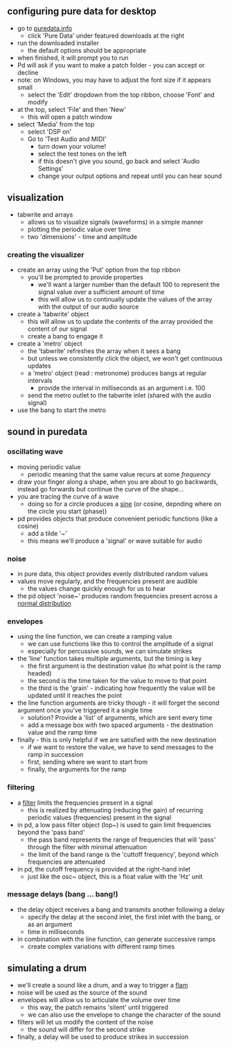 ## configuring pure data for desktop
- go to [puredata.info](puredata.info)
    - click 'Pure Data' under featured downloads at the right
- run the downloaded installer
    - the default options should be appropriate
- when finished, it will prompt you to run
- Pd will ask if you want to make a patch folder - you can accept or decline
- note: on Windows, you may have to adjust the font size if it appears small
    - select the 'Edit' dropdown from the top ribbon, choose 'Font' and modify
- at the top, select 'File' and then 'New'
    - this will open a patch window
- select 'Media' from the top
    - select 'DSP on'
    - Go to 'Test Audio and MIDI'
        - turn down your volume!
        - select the test tones on the left
        - if this doesn't give you sound, go back and select 'Audio Settings'
        - change your output options and repeat until you can hear sound

## visualization
- tabwrite and arrays
    - allows us to visualize signals (waveforms) in a simple manner
    - plotting the periodic value over time
    - two 'dimensions' - time and amplitude

### creating the visualizer
- create an array using the 'Put' option from the top ribbon
    -  you'll be prompted to provide properties
        - we'll want a larger number than the default 100 to represent the signal value over a sufficient amount of time
        - this will allow us to continually update the values of the array with the output of our audio source
- create a 'tabwrite' object
    - this will allow us to update the contents of the array provided the content of our signal
    - create a bang to engage it
- create a 'metro' object
    - the 'tabwrite' refreshes the array when it sees a bang
    - but unless we consistently click the object, we won't get continuous updates
    - a 'metro' object (read : metronome) produces bangs at regular intervals
        - provide the interval in milliseconds as an argument i.e. 100
    - send the metro outlet to the tabwrite inlet (shared with the audio signal)
- use the bang to start the metro


## sound in puredata

### oscillating wave
- moving periodic value
    - periodic meaning that the same value recurs at some _frequency_
- draw your finger along a shape, when you are about to go backwards, instead go forwards but continue the curve of the shape...
- you are tracing the curve of a wave
    - doing so for a circle produces a [sine](https://en.wikipedia.org/wiki/Sine_wave) (or cosine, depnding where on the circle you start (phase))
- pd provides objects that produce convenient periodic functions (like a cosine)
    - add a tilde '~'
    - this means we'll produce a 'signal' or wave suitable for audio

### noise
- in pure data, this object provides evenly distributed random values
- values move regularly, and the frequencies present are audible
    - the values change quickly enough for us to hear
- the pd object 'noise~' produces random frequencies present across a [normal distribution](https://en.wikipedia.org/wiki/Normal_distribution)

### envelopes
- using the line function, we can create a ramping value
    - we can use functions like this to control the amplitude of a signal
    - especially for percussive sounds, we can simulate strikes
- the 'line' function takes multiple arguments, but the timing is key
    - the first argument is the destination value (to what point is the ramp headed)
    - the second is the time taken for the value to move to that point
    - the third is the 'grain' - indicating how frequently the value will be updated until it reaches the point
- the line function arguments are tricky though - it will forget the second argument once you've triggered it a single time
    - solution? Provide a 'list' of arguments, which are sent every time
    - add a message box with two spaced arguments - the destination value and the ramp time
- finally - this is only helpful if we are satisfied with the new destination
    - if we want to restore the value, we have to send messages to the ramp in succession
    - first, sending where we want to start from
    - finally, the arguments for the ramp

### filtering
- a [filter](https://en.wikipedia.org/wiki/Filter_(signal_processing)) limits the frequencies present in a signal
    - this is realized by attenuating (reducing the gain) of recurring periodic values (frequencies) present in the signal
- in pd, a low pass filter object (lop~) is used to gain limit frequencies beyond the 'pass band'
    - the pass band represents the range of frequencies that will 'pass' through the filter with minimal attenuation
    - the limit of the band range is the 'cuttoff frequency', beyond which frequencies are attenuated
- in pd, the cutoff frequency is provided at the right-hand inlet
    - just like the osc~ object, this is a float value with the 'Hz' unit

### message delays (bang ... bang!)
- the delay object receives a bang and transmits another following a delay
    - specify the delay at the second inlet, the first inlet with the bang, or as an argument
    - time in milliseconds
- in combination with the line function, can generate successive ramps
    - create complex variations with different ramp times

## simulating a drum
- we'll create a sound like a drum, and a way to trigger a [flam](https://en.wikipedia.org/wiki/Drum_rudiment#Flam)
- noise will be used as the source of the sound
- envelopes will allow us to articulate the volume over time
    - this way, the patch remains 'silent' until triggered
    - we can also use the envelope to change the character of the sound
- filters will let us modify the content of the noise
    - the sound will differ for the second strike
- finally, a delay will be used to produce strikes in succession
